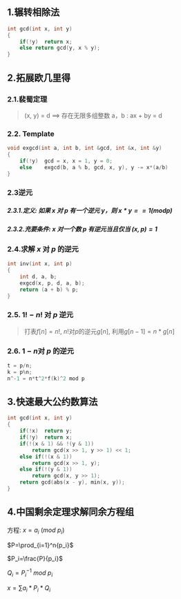 ## 1.辗转相除法

```cpp
int gcd(int x, int y)
{
    if(!y)	return x;
    else return gcd(y, x % y);
}
```

## 2.拓展欧几里得

### 2.1.裴蜀定理
>	(x, y) = d	==>	存在无限多组整数 a，b  :  ax + by = d

### 2.2. Template
```cpp
void exgcd(int a, int b, int &gcd, int &x, int &y)
{
	if(!y)	gcd = x, x = 1, y = 0;
	else	exgcd(b, a % b, gcd, x, y), y -= x*(a/b)
}
```
### 2.3逆元

##### 2.3.1.定义:	如果 $x$ 对 $p$ 有一个逆元 $y$，则 $x * y == 1 (mod p)$

##### 2.3.2.充要条件: $x$ 对一个数 $p$ 有逆元当且仅当 $(x, p) = 1$

### 2.4.求解 $x$ 对 $p$ 的逆元

```cpp
int inv(int x, int p)
{
	int d, a, b;
    exgcd(x, p, d, a, b);
    return (a + b) % p;
}
```




### 2.5. $1!-n!$ 对 $p$ 逆元

>	打表$f[n]=n!$, $n!$对$p$的逆元$g[n]$, 利用$g[n-1]=n*g[n]$

### 2.6. $1-n$对 $p$ 的逆元

```cpp
t = p/n;
k = p%n;
n^-1 = n*t^2*f(k)^2 mod p
```

## 3.快速最大公约数算法

```cpp
int gcd(int x, int y)
{
    if(!x)	return y;
    if(!y)	return x;
    if(!(x & 1) && !(y & 1))
        return gcd(x >> 1, y >> 1) << 1;
    else if(!(x & 1))
        return gcd(x >> 1, y);
    else if(!(y & 1))
        return gcd(x, y >> 1);
    return gcd(abs(x - y), min(x, y));
}
```

## 4.中国剩余定理求解同余方程组

方程: $x = a_i\ (mod\ p_i)$

$P=\prod_{i=1}^n{p_i}$

$P_i=\frac{P}{p_i}$

$Q_i=P_i^{-1}\ mod\ p_i$

$x=\sum{a_i*P_i*Q_i}$





